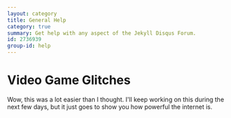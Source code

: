 ```yaml
---
layout: category
title: General Help
category: true
summary: Get help with any aspect of the Jekyll Disqus Forum.
id: 2736939
group-id: help
---
```


# Video Game Glitches

Wow, this was a lot easier than I thought. I'll keep working on this during the next few days, but it just goes to show you how powerful the internet is.
